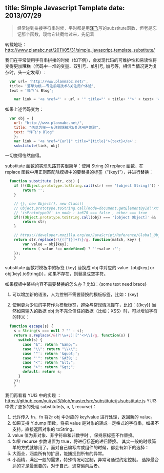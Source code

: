 title: Simple Javascript Template
date: 2013/07/29
---

>经常碰到拼接字符串时候，平时都是用[泽飞](http://www.planabc.net "泽飞")写的substitute函数，但老是忘记那个函数，现给它转截给过来，先记着

转载地址：http://www.planabc.net/2011/05/31/simple_javascript_template_substitute/

我们在平常使用字符串拼接的时候（如下例），会发现代码的可维护性和易读性将变得更加糟糕（代码中一堆的变量、双引号、单引号, 加号等，相信当情况更为复杂时，头一定发晕）:


``` js
  var url= 'http://www.plannabc.net/',
  title= '落草为根——专注前端技术&关注用户体验',
  text = '怿飞's Blog';

	var link = '<a href="' + url + '" title="' + title+ '">' + text+ '</a>';

```

如果上述代码变为：

``` js
  var obj = {
    url: "http://www.plannabc.net/",
    title: "落草为根——专注前端技术&关注用户体验",
    text: "怿飞's Blog"
	};
	var link = '<a href="{url}" title="{title}">{text}</a>';
	substitute(link, obj)
```
一切变得怡然自得。

substitute 函数的实现思路其实很简单：使用 String 的 replace 函数，在 replace 函数中用正则匹配除模板中的要替换的标签（“{key}”），并进行替换：


``` js
  function substitute (str, obj) {
    if (!(Object.prototype.toString.call(str) === '[object String]')) {
        return '';
    }

    // {}, new Object(), new Class()
    // Object.prototype.toString.call(node=document.getElementById("xx")) : ie678 == '[object Object]', other =='[object HTMLElement]'
    // 'isPrototypeOf' in node : ie678 === false , other === true
    if(!(Object.prototype.toString.call(obj) === '[object Object]' && 'isPrototypeOf' in obj)) {
        return str;
    }

    // https://developer.mozilla.org/en/JavaScript/Reference/Global_Objects/String/replace
    return str.replace(/\{([^{}]+)\}/g, function(match, key) {
        var value = obj[key];
        return ( value !== undefined) ? ''+value :'';
    });
	}
```

substitute 函数将模板中的标签 {key} 替换成 obj 中对应的 value（obj[key] or obj[key].toString()），如果不存在，则替换成空字符。

如果模板中某些内容不需要替换的怎么办？比如：{some text need brace}



1. 可以增加新的语法，人为控制不需要替换的模板标签，比如：\{key\}

2. 使用更为少见的字符作为模板标签，避免与常规情况撞车，比如：{{key}}
当然如果输入的数据 obj 为不完全信任的数据（比如：XSS）时，可以增加字符的转义：


``` js
  function escape(s) {
    s = String(s === null ? "" : s);
    return s.replace(/&(?!\w+;)|["'<>\\]/g, function(s) {
      switch(s) {
        case "&": return "&amp;";
        case "\\": return "\\\\";
        case '"': return '&quot;';
        case "'": return '&#39;';
        case "<": return "&lt;";
        case ">": return "&gt;";
        default: return s;
      }
    });
	}
```
我们再看看 YUI3 中的实现 ：https://github.com/yui/yui3/blob/master/src/substitute/js/substitute.js
YUI3中做了更多的处理 substitute(s, o, f, recurse)：

1. 允许传入 fn，fn 将对 obj 中对应的 key/value 进行处理，返回新的 value。
2. 如果支持 Y.dump 函数，将把 value 是对象的转成一定格式的字符串，如果不支持，直接返回对象的 toString。
3. value 值为非对象、非字符串和非数字时 ，保持原标签不作替换。
4. 如果 recurse 参数设置为 true，将进行标签的递归替换。
其实一般的时候简单的方式就够用了。面对自己编写库或组件的时候，都会有如下的选择：
1. 大而全，涵盖所有的扩展，能捕捉到所有的异常。
2. 小而精，满足一般的需求，特殊情况可定制，异常可通过约定控制。
选择最合适的才是最重要的，对于自己，通常偏向后者。

